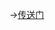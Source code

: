 ->[传送门](./001.openJdk8-b120/jdk-jdk8-b120/000.%E6%9E%84%E5%BB%BA%E5%BC%82%E5%B8%B8%E9%97%AE%E9%A2%98%E9%9B%86%E9%94%A6.md)